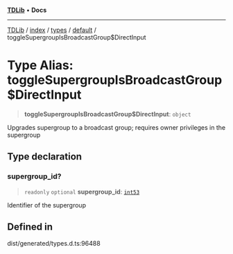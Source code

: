 [**TDLib**](../../../../../../README.md) • **Docs**

***

[TDLib](../../../../../../modules.md) / [index](../../../../../README.md) / [types](../../../README.md) / [default](../README.md) / toggleSupergroupIsBroadcastGroup$DirectInput

# Type Alias: toggleSupergroupIsBroadcastGroup$DirectInput

> **toggleSupergroupIsBroadcastGroup$DirectInput**: `object`

Upgrades supergroup to a broadcast group; requires owner privileges in the supergroup

## Type declaration

### supergroup\_id?

> `readonly` `optional` **supergroup\_id**: [`int53`](int53-1.md)

Identifier of the supergroup

## Defined in

dist/generated/types.d.ts:96488

